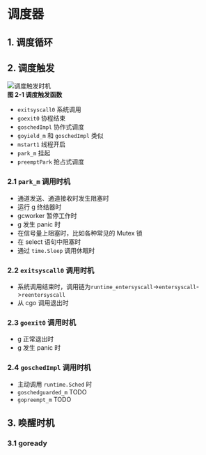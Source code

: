 # 调度器
## 1. 调度循环
## 2. 调度触发
![调度触发时机](Pasted%20image%2020230801111252.png)  
**图 2-1 调度触发函数**  
- `exitsyscall0` 系统调用
- `goexit0` 协程结束
- `goschedImpl` 协作式调度
- `goyield_m` 和 `goschedImpl` 类似
- `mstart1` 线程开启
- `park_m` 挂起
- `preemptPark` 抢占式调度
### 2.1 `park_m` 调用时机
- 通道发送、通道接收时发生阻塞时
- 运行 g 终结器时
- gcworker 暂停工作时
- g 发生 panic 时
- 在信号量上阻塞时，比如各种常见的 Mutex 锁
- 在 select 语句中阻塞时
- 通过 `time.Sleep` 调用休眠时
### 2.2 `exitsyscall0` 调用时机
- 系统调用结束时，调用链为`runtime_entersyscall`->`entersyscall`->`reentersyscall`
- 从 cgo 调用退出时
### 2.3 `goexit0` 调用时机
- g 正常退出时
- g 发生 panic 时
### 2.4 `goschedImpl` 调用时机
- 主动调用 `runtime.Sched` 时
- `goschedguarded_m` TODO
- `gopreempt_m` TODO
## 3. 唤醒时机
### 3.1 goready